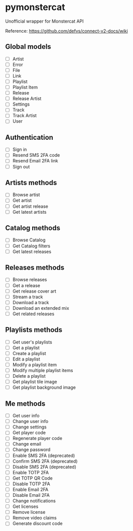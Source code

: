 # pymonstercat
Unofficial wrapper for Monstercat API

Reference: https://github.com/defvs/connect-v2-docs/wiki

## Global models

- [ ] Artist
- [ ] Error
- [ ] File
- [ ] Link
- [ ] Playlist
- [ ] Playlist Item
- [ ] Release
- [ ] Release Artist
- [ ] Settings
- [ ] Track
- [ ] Track Artist
- [ ] User

## Authentication
- [ ] Sign in
- [ ] Resend SMS 2FA code
- [ ] Resend Email 2FA link
- [ ] Sign out

## Artists methods
- [ ] Browse artist
- [ ] Get artist
- [ ] Get artist release
- [ ] Get latest artists

## Catalog methods
- [ ] Browse Catalog
- [ ] Get Catalog filters
- [ ] Get latest releases

## Releases methods
- [ ] Browse releases
- [ ] Get a release
- [ ] Get release cover art
- [ ] Stream a track
- [ ] Download a track
- [ ] Download an extended mix
- [ ] Get related releases

## Playlists methods
- [ ] Get user's playlists
- [ ] Get a playlist
- [ ] Create a playlist
- [ ] Edit a playlist
- [ ] Modify a playlist item
- [ ] Modify multiple playlist items
- [ ] Delete a playlist
- [ ] Get playlist tile image
- [ ] Get playlist background image

## Me methods
- [ ] Get user info
- [ ] Change user info
- [ ] Change settings
- [ ] Get player code
- [ ] Regenerate player code
- [ ] Change email
- [ ] Change password
- [ ] Enable SMS 2FA (deprecated)
- [ ] Confirm SMS 2FA (deprecated)
- [ ] Disable SMS 2FA (deprecated)
- [ ] Enable TOTP 2FA
- [ ] Get TOTP QR Code
- [ ] Disable TOTP 2FA
- [ ] Enable Email 2FA
- [ ] Disable Email 2FA
- [ ] Change notifications
- [ ] Get licenses
- [ ] Remove license
- [ ] Remove video claims
- [ ] Generate discount code
